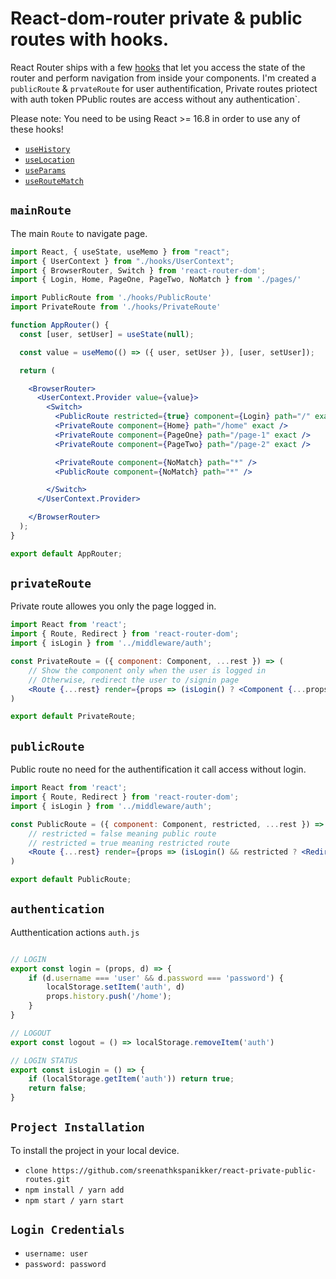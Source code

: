 # React-dom-router private & public routes with hooks.

React Router ships with a few [hooks](https://reactjs.org/docs/hooks-intro.html) that let you access the state of the router and perform navigation from inside your components.
I'm created a `publicRoute` & `prvateRoute` for user authentification, Private routes priotect with auth token PPublic routes are access without any authentication`.

Please note: You need to be using React >= 16.8 in order to use any of these hooks!

- [`useHistory`](#usehistory)
- [`useLocation`](#uselocation)
- [`useParams`](#useparams)
- [`useRouteMatch`](#useroutematch)

<a id="usehistory" />

## `mainRoute`

The main `Route` to navigate page.
```jsx
import React, { useState, useMemo } from "react";
import { UserContext } from "./hooks/UserContext";
import { BrowserRouter, Switch } from 'react-router-dom';
import { Login, Home, PageOne, PageTwo, NoMatch } from './pages/'

import PublicRoute from './hooks/PublicRoute'
import PrivateRoute from './hooks/PrivateRoute'

function AppRouter() {
  const [user, setUser] = useState(null);

  const value = useMemo(() => ({ user, setUser }), [user, setUser]);

  return (

    <BrowserRouter>
      <UserContext.Provider value={value}>
        <Switch>
          <PublicRoute restricted={true} component={Login} path="/" exact />
          <PrivateRoute component={Home} path="/home" exact />
          <PrivateRoute component={PageOne} path="/page-1" exact />
          <PrivateRoute component={PageTwo} path="/page-2" exact />

          <PrivateRoute component={NoMatch} path="*" />
          <PublicRoute component={NoMatch} path="*" />

        </Switch>
      </UserContext.Provider>

    </BrowserRouter>
  );
}

export default AppRouter;
```

## `privateRoute`

Private route allowes you only the page logged in.

```jsx 
import React from 'react';
import { Route, Redirect } from 'react-router-dom';
import { isLogin } from '../middleware/auth';

const PrivateRoute = ({ component: Component, ...rest }) => (
    // Show the component only when the user is logged in
    // Otherwise, redirect the user to /signin page
    <Route {...rest} render={props => (isLogin() ? <Component {...props} /> : <Redirect to="/" />)} />
)

export default PrivateRoute;
```

## `publicRoute`

Public route no need for the authentification it call access without login.

```jsx 
import React from 'react';
import { Route, Redirect } from 'react-router-dom';
import { isLogin } from '../middleware/auth';

const PublicRoute = ({ component: Component, restricted, ...rest }) => (
    // restricted = false meaning public route
    // restricted = true meaning restricted route
    <Route {...rest} render={props => (isLogin() && restricted ? <Redirect to="/home" /> : <Component {...props} />)} />
)

export default PublicRoute;
```

## `authentication`

Autthentication actions `auth.js`

```jsx 

// LOGIN
export const login = (props, d) => {
    if (d.username === 'user' && d.password === 'password') {
        localStorage.setItem('auth', d)
        props.history.push('/home');
    }
}

// LOGOUT
export const logout = () => localStorage.removeItem('auth')

// LOGIN STATUS
export const isLogin = () => {
    if (localStorage.getItem('auth')) return true;
    return false;
}

```
## `Project Installation`

To install the project in your local device.

- `clone https://github.com/sreenathkspanikker/react-private-public-routes.git` 
- `npm install / yarn add`
- `npm start / yarn start `

## `Login Credentials`

- `username: user`
- `password: password`

